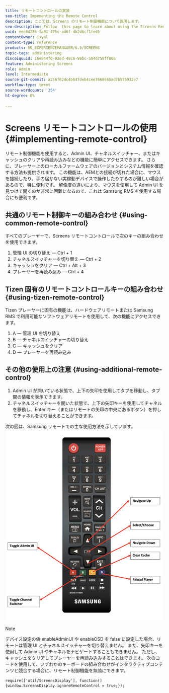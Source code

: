 ```yaml
---
title: リモートコントロールの実装
seo-title: Impementing the Remote Control
description: ここでは、Screens のリモート制御機能について説明します。
seo-description: Follow  this page to learn about using the Screens Remote Control Feature.
uuid: eee84286-fa81-475c-ad6f-db2d6cf1fed5
contentOwner: jsyal
content-type: reference
products: SG_EXPERIENCEMANAGER/6.5/SCREENS
topic-tags: administering
discoiquuid: 1be944f0-02ed-48c6-98bc-504d758ff866
feature: Administering Screens
role: Admin
level: Intermediate
source-git-commit: a256f624c4b647deb4cee7668665ad7b576932e7
workflow-type: tm+mt
source-wordcount: '354'
ht-degree: 0%

---
```


# Screens リモートコントロールの使用  {#implementing-remote-control}

リモート制御機能を使用すると、Admin UI、チャネルスイッチャー、またはキャッシュのクリアや再読み込みなどの機能に簡単にアクセスできます。 さらに、プレーヤー上のローカルファームウェアのバージョンとシステム情報を確認する方法も提供されます。 この機能は、AEMとの接続が切れた場合に、マウスを接続したり、手の届かない実稼動デバイスで操作したりするのが難しい場合があるので、特に便利です。 解像度の違いにより、マウスを使用して Admin UI を見つけて開くのが非常に困難になるので、これは Samsung RMS を使用する場合にも便利です。

## 共通のリモート制御キーの組み合わせ {#using-common-remote-control}

すべてのプレーヤーで、Screens リモートコントロールで次のキーの組み合わせを使用できます。

1. 管理 UI の切り替え — Ctrl + 1
1. チャネルスイッチャーを切り替え — Ctrl + 2
1. キャッシュをクリア — Ctrl + Alt + 3
1. プレーヤーを再読み込み — Ctrl + 4

## Tizen 固有のリモートコントロールキーの組み合わせ {#using-tizen-remote-control}

Tizen プレーヤーに固有の機能は、ハードウェアリモートまたは Samsung RMS で利用可能なソフトウェアリモートを使用して、次の機能にアクセスできます。

1. A — 管理 UI を切り替え
1. B — チャネルスイッチャーの切り替え
1. C — キャッシュをクリア
1. D — プレーヤーを再読み込み

## その他の使用上の注意 {#using-additional-remote-control}

1. Admin UI が開いている状態で、上下の矢印を使用してタブを移動し、タブ間の情報を表示できます。
1. チャネルスイッチャーを開いた状態で、上下の矢印キーを使用してチャネルを移動し、Enter キー（またはリモートの矢印の中央にあるボタン）を押してチャネルを切り替えることができます。

次の図は、Samsung リモートでの主な使用方法を示しています。
![画像](assets/tizen/remote.png)

>[!NOTE]
>デバイス設定の値 enableAdminUI や enableOSD を false に設定した場合、リモートは管理 UI とチャネルスイッチャーを切り替えません。 また、矢印キーを使用して Admin UI やチャネルをナビゲートすることもできません。 ただし、キャッシュをクリアしてプレーヤーを再読み込みすることはできます。 次のコードを使用して、いずれかのキーボードの組み合わせがインタラクティブコンテンツと競合する場合に、リモート制御機能を無効にできます。

```
require(['util/ScreensDisplay'], function() {window.ScreensDisplay.ignoreRemoteControl = true;}); 
```
